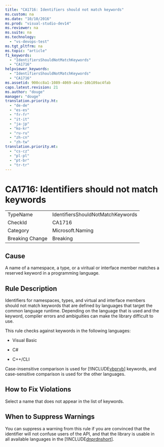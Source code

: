 ```yaml
---
title: "CA1716: Identifiers should not match keywords"
ms.custom: na
ms.date: "10/10/2016"
ms.prod: "visual-studio-dev14"
ms.reviewer: na
ms.suite: na
ms.technology: 
  - "vs-devops-test"
ms.tgt_pltfrm: na
ms.topic: "article"
f1_keywords: 
  - "IdentifiersShouldNotMatchKeywords"
  - "CA1716"
helpviewer_keywords: 
  - "IdentifiersShouldNotMatchKeywords"
  - "CA1716"
ms.assetid: 900cc8a1-1089-4069-a4ce-10b109ac4fab
caps.latest.revision: 21
ms.author: "douge"
manager: "douge"
translation.priority.ht: 
  - "de-de"
  - "es-es"
  - "fr-fr"
  - "it-it"
  - "ja-jp"
  - "ko-kr"
  - "ru-ru"
  - "zh-cn"
  - "zh-tw"
translation.priority.mt: 
  - "cs-cz"
  - "pl-pl"
  - "pt-br"
  - "tr-tr"
---
```

# CA1716: Identifiers should not match keywords
|||  
|-|-|  
|TypeName|IdentifiersShouldNotMatchKeywords|  
|CheckId|CA1716|  
|Category|Microsoft.Naming|  
|Breaking Change|Breaking|  
  
## Cause  
 A name of a namespace, a type, or a viritual or interface member matches a reserved keyword in a programming language.  
  
## Rule Description  
 Identifiers for namespaces, types, and virtual and interface members should not match keywords that are defined by languages that target the common language runtime. Depending on the language that is used and the keyword, compiler errors and ambiguities can make the library difficult to use.  
  
 This rule checks against keywords in the following languages:  
  
-   Visual Basic  
  
-   C#  
  
-   C++/CLI  
  
 Case-insensitive comparison is used for [!INCLUDE[vbprvb](../VS_debugger/includes/vbprvb_md.md)] keywords, and case-sensitive comparison is used for the other languages.  
  
## How to Fix Violations  
 Select a name that does not appear in the list of keywords.  
  
## When to Suppress Warnings  
 You can suppress a warning from this rule if you are convinced that the identifier will not confuse users of the API, and that  the library is usable in all available languages in the [!INCLUDE[dnprdnshort](../VS_debugger/includes/dnprdnshort_md.md)].